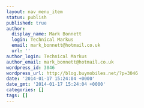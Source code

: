 ```yaml
---
layout: nav_menu_item
status: publish
published: true
author:
  display_name: Mark Bonnett
  login: Technical Markus
  email: mark_bonnett@hotmail.co.uk
  url: ''
author_login: Technical Markus
author_email: mark_bonnett@hotmail.co.uk
wordpress_id: 3046
wordpress_url: http://blog.buymobiles.net/?p=3046
date: '2014-01-17 15:24:04 +0000'
date_gmt: '2014-01-17 15:24:04 +0000'
categories: []
tags: []
---
```


